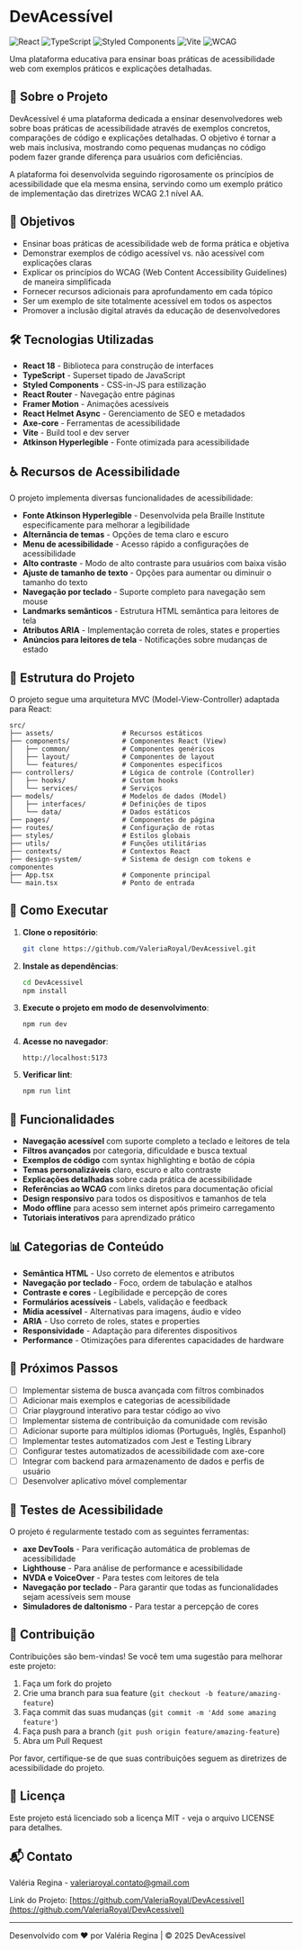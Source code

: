 # DevAcessível

![React](https://img.shields.io/badge/React-61DAFB?style=for-the-badge&logo=react&logoColor=black)
![TypeScript](https://img.shields.io/badge/TypeScript-3178C6?style=for-the-badge&logo=typescript&logoColor=white)
![Styled Components](https://img.shields.io/badge/Styled_Components-DB7093?style=for-the-badge&logo=styled-components&logoColor=white)
![Vite](https://img.shields.io/badge/Vite-646CFF?style=for-the-badge&logo=vite&logoColor=white)
![WCAG](https://img.shields.io/badge/WCAG_2.1-005A9C?style=for-the-badge&logo=w3c&logoColor=white)

Uma plataforma educativa para ensinar boas práticas de acessibilidade web com exemplos práticos e explicações detalhadas.

## 🚀 Sobre o Projeto

DevAcessível é uma plataforma dedicada a ensinar desenvolvedores web sobre boas práticas de acessibilidade através de exemplos concretos, comparações de código e explicações detalhadas. O objetivo é tornar a web mais inclusiva, mostrando como pequenas mudanças no código podem fazer grande diferença para usuários com deficiências.

A plataforma foi desenvolvida seguindo rigorosamente os princípios de acessibilidade que ela mesma ensina, servindo como um exemplo prático de implementação das diretrizes WCAG 2.1 nível AA.

## 🎯 Objetivos

- Ensinar boas práticas de acessibilidade web de forma prática e objetiva
- Demonstrar exemplos de código acessível vs. não acessível com explicações claras
- Explicar os princípios do WCAG (Web Content Accessibility Guidelines) de maneira simplificada
- Fornecer recursos adicionais para aprofundamento em cada tópico
- Ser um exemplo de site totalmente acessível em todos os aspectos
- Promover a inclusão digital através da educação de desenvolvedores

## 🛠️ Tecnologias Utilizadas

- **React 18** - Biblioteca para construção de interfaces
- **TypeScript** - Superset tipado de JavaScript
- **Styled Components** - CSS-in-JS para estilização
- **React Router** - Navegação entre páginas
- **Framer Motion** - Animações acessíveis
- **React Helmet Async** - Gerenciamento de SEO e metadados
- **Axe-core** - Ferramentas de acessibilidade
- **Vite** - Build tool e dev server
- **Atkinson Hyperlegible** - Fonte otimizada para acessibilidade

## ♿ Recursos de Acessibilidade

O projeto implementa diversas funcionalidades de acessibilidade:

- **Fonte Atkinson Hyperlegible** - Desenvolvida pela Braille Institute especificamente para melhorar a legibilidade
- **Alternância de temas** - Opções de tema claro e escuro
- **Menu de acessibilidade** - Acesso rápido a configurações de acessibilidade
- **Alto contraste** - Modo de alto contraste para usuários com baixa visão
- **Ajuste de tamanho de texto** - Opções para aumentar ou diminuir o tamanho do texto
- **Navegação por teclado** - Suporte completo para navegação sem mouse
- **Landmarks semânticos** - Estrutura HTML semântica para leitores de tela
- **Atributos ARIA** - Implementação correta de roles, states e properties
- **Anúncios para leitores de tela** - Notificações sobre mudanças de estado

## 📁 Estrutura do Projeto

O projeto segue uma arquitetura MVC (Model-View-Controller) adaptada para React:

```
src/
├── assets/                 # Recursos estáticos
├── components/             # Componentes React (View)
│   ├── common/             # Componentes genéricos
│   ├── layout/             # Componentes de layout
│   └── features/           # Componentes específicos
├── controllers/            # Lógica de controle (Controller)
│   ├── hooks/              # Custom hooks
│   └── services/           # Serviços
├── models/                 # Modelos de dados (Model)
│   ├── interfaces/         # Definições de tipos
│   └── data/               # Dados estáticos
├── pages/                  # Componentes de página
├── routes/                 # Configuração de rotas
├── styles/                 # Estilos globais
├── utils/                  # Funções utilitárias
├── contexts/               # Contextos React
├── design-system/          # Sistema de design com tokens e componentes
├── App.tsx                 # Componente principal
└── main.tsx                # Ponto de entrada
```

## 🚀 Como Executar

1. **Clone o repositório**:
   ```bash
   git clone https://github.com/ValeriaRoyal/DevAcessivel.git
   ```

2. **Instale as dependências**:
   ```bash
   cd DevAcessivel
   npm install
   ```

3. **Execute o projeto em modo de desenvolvimento**:
   ```bash
   npm run dev
   ```

4. **Acesse no navegador**:
   ```
   http://localhost:5173
   ```

5. **Verificar lint**:
   ```bash
   npm run lint
   ```

## 🌟 Funcionalidades

- **Navegação acessível** com suporte completo a teclado e leitores de tela
- **Filtros avançados** por categoria, dificuldade e busca textual
- **Exemplos de código** com syntax highlighting e botão de cópia
- **Temas personalizáveis** claro, escuro e alto contraste
- **Explicações detalhadas** sobre cada prática de acessibilidade
- **Referências ao WCAG** com links diretos para documentação oficial
- **Design responsivo** para todos os dispositivos e tamanhos de tela
- **Modo offline** para acesso sem internet após primeiro carregamento
- **Tutoriais interativos** para aprendizado prático

## 📊 Categorias de Conteúdo

- **Semântica HTML** - Uso correto de elementos e atributos
- **Navegação por teclado** - Foco, ordem de tabulação e atalhos
- **Contraste e cores** - Legibilidade e percepção de cores
- **Formulários acessíveis** - Labels, validação e feedback
- **Mídia acessível** - Alternativas para imagens, áudio e vídeo
- **ARIA** - Uso correto de roles, states e properties
- **Responsividade** - Adaptação para diferentes dispositivos
- **Performance** - Otimizações para diferentes capacidades de hardware

## 🔮 Próximos Passos

- [ ] Implementar sistema de busca avançada com filtros combinados
- [ ] Adicionar mais exemplos e categorias de acessibilidade
- [ ] Criar playground interativo para testar código ao vivo
- [ ] Implementar sistema de contribuição da comunidade com revisão
- [ ] Adicionar suporte para múltiplos idiomas (Português, Inglês, Espanhol)
- [ ] Implementar testes automatizados com Jest e Testing Library
- [ ] Configurar testes automatizados de acessibilidade com axe-core
- [ ] Integrar com backend para armazenamento de dados e perfis de usuário
- [ ] Desenvolver aplicativo móvel complementar

## 🧪 Testes de Acessibilidade

O projeto é regularmente testado com as seguintes ferramentas:

- **axe DevTools** - Para verificação automática de problemas de acessibilidade
- **Lighthouse** - Para análise de performance e acessibilidade
- **NVDA e VoiceOver** - Para testes com leitores de tela
- **Navegação por teclado** - Para garantir que todas as funcionalidades sejam acessíveis sem mouse
- **Simuladores de daltonismo** - Para testar a percepção de cores

## 🤝 Contribuição

Contribuições são bem-vindas! Se você tem uma sugestão para melhorar este projeto:

1. Faça um fork do projeto
2. Crie uma branch para sua feature (`git checkout -b feature/amazing-feature`)
3. Faça commit das suas mudanças (`git commit -m 'Add some amazing feature'`)
4. Faça push para a branch (`git push origin feature/amazing-feature`)
5. Abra um Pull Request

Por favor, certifique-se de que suas contribuições seguem as diretrizes de acessibilidade do projeto.

## 📄 Licença

Este projeto está licenciado sob a licença MIT - veja o arquivo LICENSE para detalhes.

## 📬 Contato

Valéria Regina - [valeriaroyal.contato@gmail.com](mailto:valeriaroyal.contato@gmail.com)

Link do Projeto: [https://github.com/ValeriaRoyal/DevAcessivel](https://github.com/ValeriaRoyal/DevAcessivel)

---

Desenvolvido com ❤️ por Valéria Regina | © 2025 DevAcessível
